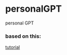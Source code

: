 # personalGPT
personal GPT

### based on this:
[tutorial](https://github.com/adrianhajdin/project_openai_codex)
